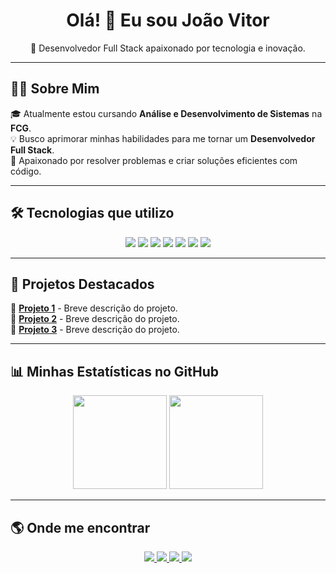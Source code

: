 <h1 align="center">Olá! 👋 Eu sou João Vitor</h1>

<p align="center">
  🚀 Desenvolvedor Full Stack apaixonado por tecnologia e inovação.
</p>



---

## 🧑‍💻 Sobre Mim
🎓 Atualmente estou cursando **Análise e Desenvolvimento de Sistemas** na **FCG**.  
💡 Busco aprimorar minhas habilidades para me tornar um **Desenvolvedor Full Stack**.  
📌 Apaixonado por resolver problemas e criar soluções eficientes com código.  

---

## 🛠️ Tecnologias que utilizo
<p align="center">
  <img src="https://img.shields.io/badge/-HTML5-E34F26?style=for-the-badge&logo=html5&logoColor=white">
  <img src="https://img.shields.io/badge/-CSS3-1572B6?style=for-the-badge&logo=css3&logoColor=white">
  <img src="https://img.shields.io/badge/-JavaScript-F7DF1E?style=for-the-badge&logo=javascript&logoColor=black">
  <img src="https://img.shields.io/badge/-React-61DAFB?style=for-the-badge&logo=react&logoColor=black">
  <img src="https://img.shields.io/badge/-Node.js-339933?style=for-the-badge&logo=node.js&logoColor=white">
  <img src="https://img.shields.io/badge/-Supabase-3ECF8E?style=for-the-badge&logo=supabase&logoColor=white">
  <img src="https://img.shields.io/badge/-Git-F05032?style=for-the-badge&logo=git&logoColor=white">
</p>

---

## 🚀 Projetos Destacados
📌 [**Projeto 1**](#) - Breve descrição do projeto.  
📌 [**Projeto 2**](#) - Breve descrição do projeto.  
📌 [**Projeto 3**](#) - Breve descrição do projeto.  

---

## 📊 Minhas Estatísticas no GitHub
<p align="center">
  <img height="150em" src="https://github-readme-stats.vercel.app/api?username=joaovitorrios&show_icons=true&theme=radical">
  <img height="150em" src="https://github-readme-stats.vercel.app/api/top-langs/?username=joaovitorrios&layout=compact&langs_count=7&theme=radical">
</p>

---

## 🌎 Onde me encontrar
<p align="center">
  <a href="https://www.linkedin.com/in/joaovitorrios/" target="_blank">
    <img src="https://img.shields.io/badge/-LinkedIn-0A66C2?style=for-the-badge&logo=linkedin&logoColor=white">
  </a>
  <a href="https://joaovitorriosdev.netlify.app" target="_blank">
    <img src="https://img.shields.io/badge/-Portfólio-000000?style=for-the-badge&logo=react&logoColor=white">
  </a>
  <a href="https://www.instagram.com/_joaovitorrioss/" target="_blank">
    <img src="https://img.shields.io/badge/-Instagram-E4405F?style=for-the-badge&logo=instagram&logoColor=white">
  </a>
  <a href="mailto:seuemail@gmail.com" target="_blank">
    <img src="https://img.shields.io/badge/-Email-D14836?style=for-the-badge&logo=gmail&logoColor=white">
  </a>
</p>
